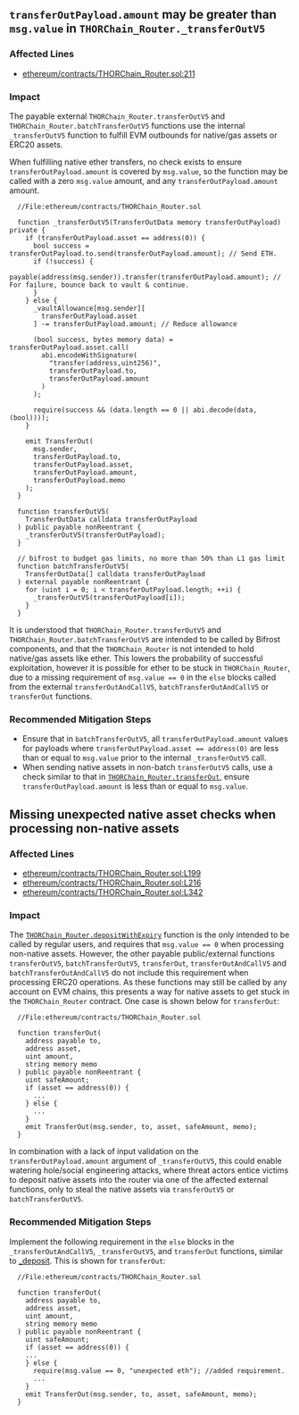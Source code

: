 ## `transferOutPayload.amount` may be greater than `msg.value` in `THORChain_Router._transferOutV5`

### Affected Lines
- [ethereum/contracts/THORChain_Router.sol:211](https://github.com/code-423n4/2024-06-thorchain/blob/e3fd3c75ff994dce50d6eb66eb290d467bd494f5/ethereum/contracts/THORChain_Router.sol#L211)

### Impact
The payable external `THORChain_Router.transferOutV5` and `THORChain_Router.batchTransferOutV5` functions use the internal `_transferOutV5` function to fulfill EVM outbounds for native/gas assets or ERC20 assets.
 
When fulfilling native ether transfers, no check exists to ensure `transferOutPayload.amount` is covered by `msg.value`, so the function may be called with a zero `msg.value` amount, and any `transferOutPayload.amount` amount.


```solidity
  //File:ethereum/contracts/THORChain_Router.sol

  function _transferOutV5(TransferOutData memory transferOutPayload) private {
    if (transferOutPayload.asset == address(0)) {
      bool success = transferOutPayload.to.send(transferOutPayload.amount); // Send ETH.
      if (!success) {
        payable(address(msg.sender)).transfer(transferOutPayload.amount); // For failure, bounce back to vault & continue.
      }
    } else {
      _vaultAllowance[msg.sender][
        transferOutPayload.asset
      ] -= transferOutPayload.amount; // Reduce allowance

      (bool success, bytes memory data) = transferOutPayload.asset.call(
        abi.encodeWithSignature(
          "transfer(address,uint256)",
          transferOutPayload.to,
          transferOutPayload.amount
        )
      );

      require(success && (data.length == 0 || abi.decode(data, (bool))));
    }

    emit TransferOut(
      msg.sender,
      transferOutPayload.to,
      transferOutPayload.asset,
      transferOutPayload.amount,
      transferOutPayload.memo
    );
  }

  function transferOutV5(
    TransferOutData calldata transferOutPayload
  ) public payable nonReentrant {
    _transferOutV5(transferOutPayload);
  }

  // bifrost to budget gas limits, no more than 50% than L1 gas limit
  function batchTransferOutV5(
    TransferOutData[] calldata transferOutPayload
  ) external payable nonReentrant {
    for (uint i = 0; i < transferOutPayload.length; ++i) {
      _transferOutV5(transferOutPayload[i]);
    }
  }
```

It is understood that `THORChain_Router.transferOutV5` and `THORChain_Router.batchTransferOutV5` are intended to be called by Bifrost components, and that the `THORChain_Router` is not intended to hold native/gas assets like ether. This lowers the probability of successful exploitation, however it is possible for ether to be stuck in `THORChain_Router`, due to a missing requirement of `msg.value == 0` in the `else` blocks called from the external `transferOutAndCallV5`, `batchTransferOutAndCallV5` or `transferOut` functions.

### Recommended Mitigation Steps
- Ensure that in `batchTransferOutV5`, all `transferOutPayload.amount` values for payloads where `transferOutPayload.asset == address(0)` are less than or equal to `msg.value` prior to the internal `_transferOutV5` call.
- When sending native assets in non-batch `transferOutV5` calls, use a check similar to that in [`THORChain_Router.transferOut`](https://github.com/code-423n4/2024-06-thorchain/blob/e3fd3c75ff994dce50d6eb66eb290d467bd494f5/ethereum/contracts/THORChain_Router.sol#L193), ensure `transferOutPayload.amount` is less than or equal to `msg.value`.

## Missing unexpected native asset checks when processing non-native assets

### Affected Lines
- [ethereum/contracts/THORChain_Router.sol:L199](https://github.com/code-423n4/2024-06-thorchain/blob/e3fd3c75ff994dce50d6eb66eb290d467bd494f5/ethereum/contracts/THORChain_Router.sol#L199)
- [ethereum/contracts/THORChain_Router.sol:L216](https://github.com/code-423n4/2024-06-thorchain/blob/e3fd3c75ff994dce50d6eb66eb290d467bd494f5/ethereum/contracts/THORChain_Router.sol#L216)
- [ethereum/contracts/THORChain_Router.sol:L342](https://github.com/code-423n4/2024-06-thorchain/blob/e3fd3c75ff994dce50d6eb66eb290d467bd494f5/ethereum/contracts/THORChain_Router.sol#L342)

### Impact
The [`THORChain_Router.depositWithExpiry`](https://github.com/code-423n4/2024-06-thorchain/blob/e3fd3c75ff994dce50d6eb66eb290d467bd494f5/ethereum/contracts/THORChain_Router.sol#L155) function is the only intended to be called by regular users, and requires that `msg.value == 0`
when processing non-native assets. However, the other payable public/external functions `transferOutV5`, `batchTransferOutV5`, `transferOut`, `transferOutAndCallV5` and `batchTransferOutAndCallV5` do not include this requirement when processing ERC20 operations. As these functions may still be called by any account on EVM chains, this presents a way for native assets to get stuck in the `THORChain_Router` contract. One case is shown below for `transferOut`:

```solidity
  //File:ethereum/contracts/THORChain_Router.sol

  function transferOut(
    address payable to,
    address asset,
    uint amount,
    string memory memo
  ) public payable nonReentrant {
    uint safeAmount;
    if (asset == address(0)) {
      ...
    } else {
      ...
    }
    emit TransferOut(msg.sender, to, asset, safeAmount, memo);
  }

```

In combination with a lack of input validation on the `transferOutPayload.amount` argument of `_transferOutV5`, this could enable watering hole/social engineering attacks, where threat actors entice victims to deposit native assets into the router via one of the affected external functions, only to steal the native assets via `transferOutV5` or `batchTransferOutV5`.

### Recommended Mitigation Steps
Implement the following requirement in the `else` blocks in the `_transferOutAndCallV5`, `_transferOutV5`, and `transferOut` functions, similar to [_deposit](https://github.com/code-423n4/2024-06-thorchain/blob/e3fd3c75ff994dce50d6eb66eb290d467bd494f5/ethereum/contracts/THORChain_Router.sol#L155). This is shown for `transferOut`:

```solidity
  //File:ethereum/contracts/THORChain_Router.sol

  function transferOut(
    address payable to,
    address asset,
    uint amount,
    string memory memo
  ) public payable nonReentrant {
    uint safeAmount;
    if (asset == address(0)) {
    ...
    } else {
      require(msg.value == 0, "unexpected eth"); //added requirement.
      ...
    }
    emit TransferOut(msg.sender, to, asset, safeAmount, memo);
  }

```